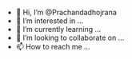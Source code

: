 - 👋 Hi, I’m @Prachandadhojrana
- 👀 I’m interested in ...
- 🌱 I’m currently learning ...
- 💞️ I’m looking to collaborate on ...
- 📫 How to reach me ...

<!---
Prachandadhojrana/Prachandadhojrana is a ✨ special ✨ repository because its `README.md` (this file) appears on your GitHub profile.
You can click the Preview link to take a look at your changes.
--->
